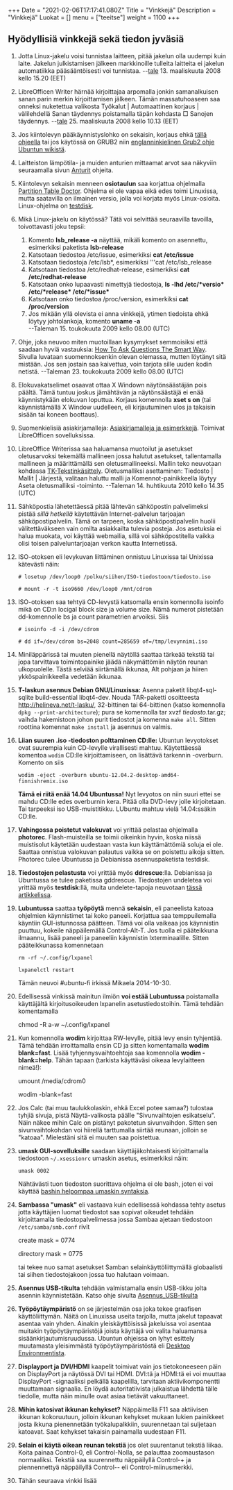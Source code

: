 +++
Date = "2021-02-06T17:17:41.080Z"
Title = "Vinkkejä"
Description = "Vinkkejä"
Luokat = []
menu = ["teeitse"]
weight = 1100
+++

Hyödyllisiä vinkkejä sekä tiedon jyväsiä
----------------------------------------

1.  Jotta Linux-jakelu voisi tunnistaa laitteen, pitää jakelun olla
    uudempi kuin laite. Jakelun julkistamisen jälkeen markkinoille
    tulleita laitteita ei jakelun automatiikka pääsääntöisesti voi
    tunnistaa. --[tale](/käyttäjä/Taleman "wikilink") 13. maaliskuuta
    2008 kello 15.20 (EET)
2.  LibreOfficen Writer härnää kirjoittajaa arpomalla jonkin
    samanalkuisen sanan parin merkin kirjoittamisen jälkeen. Tämän
    massatuhoaseen saa onneksi nuketettua valikosta Työkalut |
    Automaattinen korjaus | välilehdellä Sanan täydennys poistamalla
    täpän kohdasta
    &#9633; Sanojen täydennys. --[tale](/käyttäjä/Taleman "wikilink") 25.
    maaliskuuta 2008 kello 10.13 (EET)
3.  Jos kiintolevyn pääkäynnistyslohko on sekaisin, korjaus ehkä [tällä
    ohjeella](http://wiki.ubuntu-fi.org/Grub-kaynnistyslataaja) tai jos
    käytössä on GRUB2 niin [englanninkielinen Grub2 ohje Ubuntun
    wikistä](https://wiki.ubuntu.com/Grub2).
4.  Laitteiston lämpötila- ja muiden anturien mittaamat arvot saa
    näkyviin seuraamalla sivun [Anturit](/Anturit "wikilink") ohjeita.
5.  Kiintolevyn sekaisin menneen **osiotaulun** saa korjattua ohjelmalla
    [Partition Table Doctor](http://www.ptdd.com/). Ohjelma ei ole vapaa
    eikä edes toimi Linuxissa, mutta saatavilla on ilmainen versio,
    jolla voi korjata myös Linux-osioita. Linux-ohjelma on
    [testdisk](http://www.howtoforge.com/data_recovery_with_testdisk).
6.  Mikä Linux-jakelu on käytössä? Tätä voi selvittää seuraavilla
    tavoilla, toivottavasti joku tepsii:
    1.  Komento **lsb_release -a** näyttää, mikäli komento on
        asennettu, esimerkiksi paketista **lsb-release**
    2.  Katsotaan tiedostoa /etc/issue, esimerkiksi **cat /etc/issue**
    3.  Katsotaan tiedostoja /etc/lsb\*, esimerkiksi '''cat
        /etc/lsb_release
    4.  Katsotaan tiedostoa /etc/redhat-release, esimerkiksi **cat
        /etc/redhat-release**
    5.  Katsotaan onko lupaavasti nimettyjä tiedostoja, **ls -lhd
        /etc/\*versio\* /etc/\*release\* /etc/\*issue\***
    6.  Katsotaan onko tiedostoa /proc/version, esimerkiksi **cat
        /proc/version**
    7.  Jos mikään yllä olevista ei anna vinkkejä, ytimen tiedoista ehkä
        löytyy johtolankoja, komento **uname -a**  
        --Taleman 15. toukokuuta 2009 kello 08.00 (UTC)
7.  Ohje, joka neuvoo miten muotoillaan kysymykset semmoisiksi että
    saadaan hyviä vastauksia: [How To Ask Questions The Smart
    Way](http://catb.org/esr/faqs/smart-questions.html). Sivulla
    luvataan suomennoksenkin olevan olemassa, mutten löytänyt sitä
    mistään. Jos sen jostain saa kaivettua, voin tarjota sille uuden
    kodin netistä. --Taleman 23. toukokuuta 2009 kello 08.00 (UTC)
8.  Elokuvakatselimet osaavat ottaa X Windown näytönsäästäjän pois
    päältä. Tämä tuntuu joskus jämähtävän ja näytönsäästäjä ei enää
    käynnistykään elokuvan loputtua. Korjaus komennolla **xset s on**
    (tai käynnistämällä X Window uudelleen, eli kirjautuminen ulos ja
    takaisin sisään tai koneen boottaus).
9.  Suomenkielisiä asiakirjamalleja: [Asiakirjamalleja ja
    esimerkkejä](http://fi.libreoffice.org/ohjeet/mallit/). Toimivat
    LibreOfficen sovelluksissa.
10. LibreOffice Writerissa saa haluamansa muotoilut ja asetukset
    oletusarvoksi tekemällä mallineen jossa halutut asetukset,
    tallentamalla mallineen ja määrittämällä sen oletusmallineeksi.
    Mallin teko neuvotaan kohdassa
    [TK-Tekstinkäsittely](/TK-Tekstinkäsittely "wikilink").
    Oletusmalliksi asettaminen: Tiedosto | Mallit | Järjestä, valitaan
    haluttu malli ja Komennot-painikkeella löytyy Aseta oletusmalliksi
    -toiminto. --Taleman 14. huhtikuuta 2010 kello 14.35 (UTC)
11. Sähköpostia lähetettäessä pitää lähtevän sähköpostin palvelimeksi
    pistää *sillä hetkellä* käytettävän Internet-palvelun tarjoajan
    sähköpostipalvelin. Tämä on tarpeen, koska sähköpostipalvelin huolii
    välitettäväkseen vain omilta asiakkailta tulevia posteja. Jos
    asetuksia ei halua muokata, voi käyttää webmailia, sillä voi
    sähköpostitella vaikka olisi toisen palveluntarjoajan verkon kautta
    Internetissä.
12. ISO-otoksen eli levykuvan liittäminen onnistuu Linuxissa tai
    Unixissa kätevästi näin:

    `# losetup /dev/loop0 /polku/siihen/ISO-tiedostoon/tiedosto.iso`

    `# mount -r -t iso9660 /dev/loop0 /mnt/cdrom`

13. ISO-otoksen saa tehtyä CD-levystä katsomalla ensin komennolla
    isoinfo mikä on CD:n locigal block size ja volume size. Nämä numerot
    pistetään dd-komennolle bs ja count parametrien arvoiksi. Siis

    `# isoinfo -d -i /dev/cdrom`

    `# dd if=/dev/cdrom bs=2048 count=285659 of=/tmp/levynnimi.iso`

14. Miniläppärissä tai muuten pienellä näytöllä saattaa tärkeää tekstiä
    tai jopa tarvittava toimintopainike jäädä näkymättömiin näytön
    reunan ulkopuolelle. Tästä selviää siirtämällä ikkunaa, Alt pohjaan
    ja hiiren ykköspainikkeella vedetään ikkunaa.
15. **T-laskun asennus Debian GNU/Linuxissa:** Asenna paketit
    libqt4-sql-sqlite build-essential libqt4-dev. Nouda TAR-paketti
    osoitteesta <http://helineva.net/t-lasku/>, 32-bittinen tai
    64-bittinen (katso komennolla `dpkg --print-architecture`); pura se
    komennolla tar xvzf *tiedosto*.tar.gz; vaihda hakemistoon johon
    purit tiedostot ja komenna `make all`. Sitten roottina komennat
    `make install` ja asennus on valmis.
16. **Liian suuren .iso -tiedoston polttaminen CD:lle:** Ubuntun
    levyotokset ovat suurempia kuin CD-levylle virallisesti mahtuu.
    Käytettäessä komentoa `wodim` CD:lle kirjoittamiseen, on lisättävä
    tarkennin -overburn. Komento on siis

    `wodim -eject -overburn ubuntu-12.04.2-desktop-amd64-finnishremix.iso`

    **Tämä ei riitä enää 14.04 Ubuntussa!** Nyt levyotos on niin suuri
    ettei se mahdu CD:lle edes overburnin kera. Pitää olla DVD-levy
    jolle kirjoitetaan. Tai tarpeeksi iso USB-muistitikku. LUbuntu
    mahtuu vielä 14.04:ssäkin CD:lle.

17. **Vahingossa poistetut valokuvat** voi yrittää pelastaa ohjelmalla
    **photorec**. Flash-muisteilla se toimii oikeinkin hyvin, koska
    niissä muistisolut käytetään uudestaan vasta kun käyttämättömiä
    soluja ei ole. Saattaa onnistua valokuvan palautus vaikka se on
    poistettu aikoja sitten. Photorec tulee Ubuntussa ja Debianissa
    asennuspaketista testdisk.
18. **Tiedostojen pelastusta** voi yrittää myös **ddrescue**:lla.
    Debianissa ja Ubuntussa se tulee paketissa gddrescue. Tiedostojen
    undeletea voi yrittää myös **testdisk**:llä, muita undelete-tapoja
    neuvotaan [tässä
    artikkelissa](http://www.linux.org/threads/undelete-files-on-linux-systems.4316/).
19. **Lubuntussa** saattaa **työpöytä** mennä **sekaisin**, eli
    paneelista katoaa ohjelmien käynnistimet tai koko paneeli. Korjattua
    saa temppuilemalla käyntiin GUI-istunnossa päätteen. Tämä voi olla
    vaikeaa jos käynnistin puuttuu, kokeile näppäilemällä Control-Alt-T.
    Jos tuolla ei pääteikkuna ilmaannu, lisää paneeli ja paneeliin
    käynnistin lxterminaalille. Sitten pääteikkunassa komennetaan

    `rm -rf ~/.config/lxpanel`

    `lxpanelctl restart`

    Tämän neuvoi \#ubuntu-fi irkissä Mikaela 2014-10-30.

20. Edellisessä vinkissä mainitun ilmiön **voi estää Lubuntussa**
    poistamalla käyttäjältä kirjoitusoikeuden lxpanelin
    asetustiedostoihin. Tämä tehdään komentamalla

    chmod -R a-w \~/.config/lxpanel

21. Kun komennolla **wodim** kirjoittaa RW-levylle, pitää levy ensin
    tyhjentää. Tämä tehdään irroittamalla ensin CD ja sitten
    komentamalla **wodim blank=fast**. Lisää tyhjennysvaihtoehtoja saa
    komennolla **wodim -blank=help**. Tähän tapaan (tarkista käyttäväsi
    oikeaa levylaitteen nimeä!):

    umount /media/cdrom0

    wodim -blank=fast

22. Jos Calc (tai muu taulukkolaskin, ehkä Excel potee samaa?) tulostaa
    tyhjiä sivuja, pistä Näytä-valikosta päälle "Sivunvaihtojen
    esikatselu". Näin näkee mihin Calc on pistänyt pakotetun
    sivunvaihdon. Sitten sen sivunvaihtokohdan voi hiirellä tarttumalla
    siirtää reunaan, jolloin se "katoaa". Mielestäni sitä ei muuten saa
    poistettua.
23. **umask GUI-sovelluksille** saadaan käyttäjäkohtaisesti
    kirjoittamalla tiedostoon `~/.xsessionrc` umaskin asetus,
    esimerkiksi näin:

    `umask 0002`

    Nähtävästi tuon tiedoston suorittava ohjelma ei ole bash, joten ei
    voi käyttää [bashin helpompaa umaskin
    syntaksia](https://en.wikipedia.org/wiki/Umask#Setting_the_mask_using_symbolic_notation).

24. **Sambassa "umask"** eli vastaava kuin edellisessä kohdassa tehty
    asetus jotta käyttäjien luomat tiedostot saa sopivat oikeudet
    tehdään kirjoittamalla tiedostopalvelimessa jossa Sambaa ajetaan
    tiedostoon `/etc/samba/smb.conf` rivit

    create mask = 0774

    directory mask = 0775

    tai tekee nuo samat asetukset Samban selainkäyttöliittymällä
    globaalisti tai siihen tiedostojakoon jossa tuo halutaan voimaan.

25. **Asennus USB-tikulta** tehdään valmistamalla ensin USB-tikku jolta
    asennin käynnistetään. Katso ohje sivulta
    [Asennus_USB-tikulta](/Asennus_USB-tikulta "wikilink")
26. **Työpöytäympäristö** on se järjestelmän osa joka tekee graafisen
    käyttöliittymän. Näitä on Linuxissa useita tarjolla, mutta jakelut
    tapaavat asentaa vain yhden. Ainakin yleiskäyttöisissä jakeluissa
    voi asentaa muitakin työpöytäympäristöjä joista käyttäjä voi valita
    haluamansa sisäänkirjautumisruudussa. Ubuntun ohjeissa on lyhyt
    esittely muutamasta yleisimmästä työpöytäympäristöstä eli [Desktop
    Environmentista](http://askubuntu.com/questions/65083/what-kinds-of-desktop-environments-and-shells-are-available).
27. **Displayport ja DVI/HDMI** kaapelit toimivat vain jos
    tietokoneeseen päin on DisplayPort ja näytössä DVI tai HDMI. DVI:tä
    ja HDMI:tä ei voi muuttaa DisplayPort -signaaliksi pelkällä
    kaapelilla, tarvitaan aktiivikomponentti muuttamaan signaalia. En
    löydä autoritatiivista julkaistua lähdettä tälle tiedolle, mutta
    näin minulle ovat asiaa tietävät vakuuttaneet.
28. **Mihin katosivat ikkunan kehykset?** Näppäimellä F11 saa aktiivisen
    ikkunan kokoruutuun, jolloin ikkunan kehykset mukaan lukien
    painikkeet josta ikkuna pienennetään työkalupalkkiin, suurennetaan
    tai suljetaan katoavat. Saat kehykset takaisin painamalla uudestaan
    F11.
29. **Selain ei käytä oikean reunan tekstiä** jos olet suurentanut
    tekstiä liikaa. Koita painaa Control-0, eli Control-Nolla, se
    palauttaa zoomaustason normaaliksi. Tekstiä saa suurennettu
    näppäilyllä Control-+ ja piennennettyä näppäilyllä Control-- eli
    Control-miinusmerkki.
30. Tähän seuraava vinkki lisää

